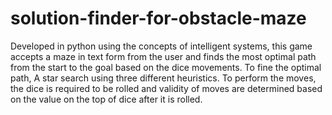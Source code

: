# solution-finder-for-obstacle-maze

Developed in python using the concepts of intelligent systems, this game accepts a maze in text form from the user and finds the most optimal path from the start to the goal based on the dice movements. To fine the optimal path, A star search using three different heuristics. To perform the moves, the dice is required to be rolled and validity of moves are determined based on the value on the top of dice after it is rolled.